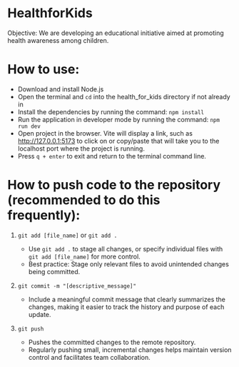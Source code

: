 # HealthforKids
Objective: We are developing an educational initiative aimed at promoting health awareness among children.

# How to use:
- Download and install Node.js
- Open the terminal and `cd` into the health_for_kids directory if not already in
- Install the dependencies by running the command: `npm install`
- Run the application in developer mode by running the command: `npm run dev`
- Open project in the browser. Vite will display a link, such as http://127.0.0.1:5173 to click on or copy/paste that will take you to the localhost port where the project is running. 
- Press `q + enter` to exit and return to the terminal command line.

# How to push code to the repository (recommended to do this frequently):
1. `git add [file_name]` or `git add .` 
    - Use `git add .` to stage all changes, or specify individual files with `git add [file_name]` for more control.
    - Best practice: Stage only relevant files to avoid unintended changes being committed.

2. `git commit -m "[descriptive_message]"` 
    - Include a meaningful commit message that clearly summarizes the changes, making it easier to track the history and purpose of each update.

3. `git push` 
    - Pushes the committed changes to the remote repository.
    - Regularly pushing small, incremental changes helps maintain version control and facilitates team collaboration.

